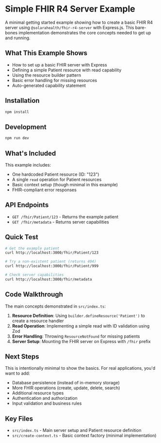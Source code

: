 # Simple FHIR R4 Server Example

A minimal getting started example showing how to create a basic FHIR R4 server using `@solarahealth/fhir-r4-server` with Express.js. This bare-bones implementation demonstrates the core concepts needed to get up and running.

## What This Example Shows

- How to set up a basic FHIR server with Express
- Defining a simple Patient resource with read capability
- Using the resource builder pattern
- Basic error handling for missing resources
- Auto-generated capability statement

## Installation

```bash
npm install
```

## Development

```bash
npm run dev
```

## What's Included

This example includes:

- One hardcoded Patient resource (ID: "123")
- A single `read` operation for Patient resources
- Basic context setup (though minimal in this example)
- FHIR-compliant error responses

## API Endpoints

- `GET /fhir/Patient/123` - Returns the example patient
- `GET /fhir/metadata` - Returns server capabilities

## Quick Test

```bash
# Get the example patient
curl http://localhost:3000/fhir/Patient/123

# Try a non-existent patient (returns 404)
curl http://localhost:3000/fhir/Patient/999

# Check server capabilities
curl http://localhost:3000/fhir/metadata
```

## Code Walkthrough

The main concepts demonstrated in `src/index.ts`:

1. **Resource Definition**: Using `builder.defineResource('Patient')` to create a resource handler
2. **Read Operation**: Implementing a simple read with ID validation using Zod
3. **Error Handling**: Throwing `ResourceNotFound` for missing patients
4. **Server Setup**: Mounting the FHIR server on Express with `/fhir` prefix

## Next Steps

This is intentionally minimal to show the basics. For real applications, you'd want to add:

- Database persistence (instead of in-memory storage)
- More FHIR operations (create, update, delete, search)
- Additional resource types
- Authentication and authorization
- Input validation and business rules

## Key Files

- `src/index.ts` - Main server setup and Patient resource definition
- `src/create-context.ts` - Basic context factory (minimal implementation)
